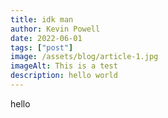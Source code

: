 ```yaml
---
title: idk man
author: Kevin Powell
date: 2022-06-01
tags: ["post"]
image: /assets/blog/article-1.jpg
imageAlt: This is a test
description: hello world
---
```

hello